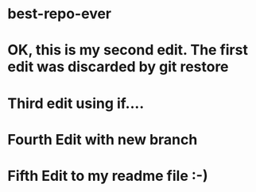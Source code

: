 # best-repo-ever
# OK, this is my second edit. The first edit was discarded by git restore
# Third edit using if....
# Fourth Edit with new branch
# Fifth Edit to my readme file :-)

